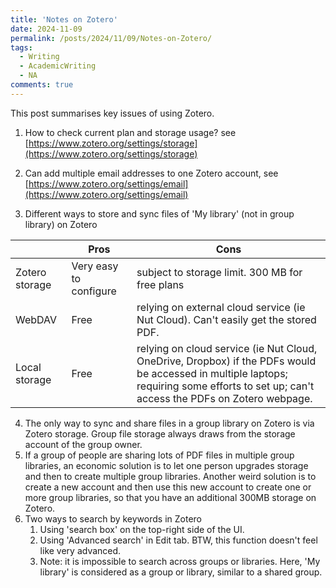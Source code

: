 ```yaml
---
title: 'Notes on Zotero'
date: 2024-11-09
permalink: /posts/2024/11/09/Notes-on-Zotero/
tags:
  - Writing
  - AcademicWriting
  - NA
comments: true
---
```


This post summarises key issues of using Zotero.

1. How to check current plan and storage usage? see [https://www.zotero.org/settings/storage](https://www.zotero.org/settings/storage)

2. Can add multiple email addresses to one Zotero account, see [https://www.zotero.org/settings/email](https://www.zotero.org/settings/email)
3. Different ways to store and sync files of 'My library' (not in group library) on Zotero

|                | Pros                   | Cons                                                         |
| -------------- | ---------------------- | ------------------------------------------------------------ |
| Zotero storage | Very easy to configure | subject to storage limit. 300 MB for free plans              |
| WebDAV         | Free                   | relying on external cloud service (ie Nut Cloud). Can't easily get the stored PDF. |
| Local storage  | Free                   | relying on cloud service (ie Nut Cloud, OneDrive, Dropbox) if the PDFs would be accessed in multiple laptops; requiring some efforts to set up; can't access the PDFs on Zotero webpage. |

4. The only way to sync and share files in a group library on Zotero is via Zotero storage. Group file storage always draws from the storage account of the group owner. 
5. If a group of people are sharing lots of PDF files in multiple group libraries, an economic solution is to let one person upgrades storage and then to create multiple group libraries. Another weird solution is to create a new account and then use this new account to create one or more group libraries, so that you have an additional 300MB storage on Zotero.
6. Two ways to search by keywords in Zotero
   1. Using 'search box' on the top-right side of the UI.
   2. Using 'Advanced search' in Edit tab. BTW, this function doesn't feel like very advanced.
   3. Note: it is impossible to search across groups or libraries. Here, 'My library' is considered as a group or library, similar to a shared group.
